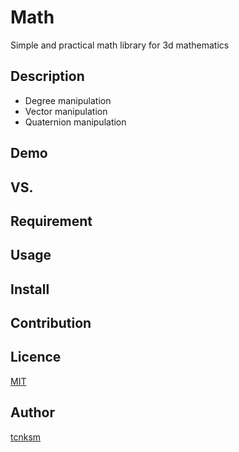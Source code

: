 Math
====

Simple and practical math library for 3d mathematics

## Description
* Degree manipulation
* Vector manipulation
* Quaternion manipulation

## Demo

## VS.

## Requirement

## Usage

## Install

## Contribution

## Licence

[MIT](https://github.com/tcnksm/tool/blob/master/LICENCE)

## Author

[tcnksm](https://github.com/tcnksm)
